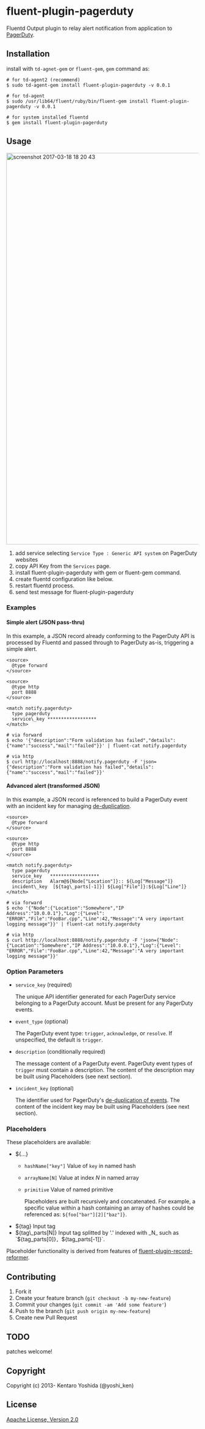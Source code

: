 # fluent-plugin-pagerduty

Fluentd Output plugin to relay alert notification from application to [PagerDuty](http://www.pagerduty.com/).

## Installation

install with `td-agnet-gem` or `fluent-gem`, `gem` command as:

```
# for td-agent2 (recommend)
$ sudo td-agent-gem install fluent-plugin-pagerduty -v 0.0.1

# for td-agent
$ sudo /usr/lib64/fluent/ruby/bin/fluent-gem install fluent-plugin-pagerduty -v 0.0.1

# for system installed fluentd
$ gem install fluent-plugin-pagerduty
```

## Usage

<img width="1025" alt="screenshot 2017-03-18 18 20 43" src="https://cloud.githubusercontent.com/assets/1428486/24077350/ab9f9dd4-0c07-11e7-9f9f-8cd27a451b6e.png">

1. add service selecting `Service Type : Generic API system` on PagerDuty websites
2. copy API Key from the `Services` page.
3. install fluent-plugin-pagerduty with gem or fluent-gem command.
4. create fluentd configuration like below.
5. restart fluentd process.
6. send test message for fluent-plugin-pagerduty

### Examples

#### Simple alert (JSON pass-thru)

In this example, a JSON record already conforming to the PagerDuty API is processed by Fluentd and passed through to PagerDuty as-is, triggering a simple alert.

```
<source>
  @type forward
</source>

<source>
  @type http
  port 8888
</source>

<match notify.pagerduty>
  type pagerduty
  service\_key ******************
</match>
```

```
# via forward
$ echo '{"description":"Form validation has failed","details":{"name":"success","mail":"failed"}}' | fluent-cat notify.pagerduty

# via http
$ curl http://localhost:8888/notify.pagerduty -F 'json={"description":"Form validation has failed","details":{"name":"success","mail":"failed"}}'
```

#### Advanced alert (transformed JSON)

In this example, a JSON record is referenced to build a PagerDuty event with an incident key for managing [de-duplication](https://v2.developer.pagerduty.com/docs/events-api#incident-de-duplication-and-incident_key).

```
<source>
  @type forward
</source>

<source>
  @type http
  port 8888
</source>

<match notify.pagerduty>
  type pagerduty
  service_key   ******************
  description   Alarm@${Node["Location"]}:: ${Log["Message"]}
  incident\_key  [${tag\_parts[-1]}] ${Log["File"]}:${Log["Line"]}
</match>
```

```
# via forward
$ echo '{"Node":{"Location":"Somewhere","IP Address":"10.0.0.1"},"Log":{"Level": "ERROR","File":"FooBar.cpp","Line":42,"Message":"A very important logging message"}}' | fluent-cat notify.pagerduty

# via http
$ curl http://localhost:8888/notify.pagerduty -F 'json={"Node":{"Location":"Somewhere","IP Address":"10.0.0.1"},"Log":{"Level": "ERROR","File":"FooBar.cpp","Line":42,"Message":"A very important logging message"}}'
```


### Option Parameters

- `service_key` (required)

    The unique API identifier generated for each PagerDuty service belonging to a PagerDuty account. Must be present for any PagerDuty events.

- `event_type` (optional)

    The PagerDuty event type: `trigger`, `acknowledge`, or `resolve`. If unspecified, the default is `trigger`.

- `description` (conditionally required)

    The message content of a PagerDuty event. PagerDuty event types of `trigger` must contain a description. The content of the description may be built using Placeholders (see next section).

- `incident_key` (optional)

    The identifier used for PagerDuty's [de-duplication of events](https://v2.developer.pagerduty.com/docs/events-api#incident-de-duplication-and-incident_key). The content of the incident key may be built using Placeholders (see next section).

### Placeholders

These placeholders are available:

* ${…}
  * `hashName["key"]` Value of `key` in named hash
  * `arrayName[N]` Value at index _N_ in named array
  * `primitive` Value of named primitive
  
    Placeholders are built recursively and concatenated. For example, a specific value within a hash containing an array of hashes could be referenced as: `${foo["bar"][2]["baz"]}`.
* ${tag} Input tag
* ${tag\_parts[N]} Input tag splitted by '.' indexed with _N_ such as `${tag_parts[0]}`, `${tag_parts[-1]}`. 

Placeholder functionality is derived from features of [fluent-plugin-record-reformer](https://github.com/sonots/fluent-plugin-record-reformer).

## Contributing

1. Fork it
2. Create your feature branch (`git checkout -b my-new-feature`)
3. Commit your changes (`git commit -am 'Add some feature'`)
4. Push to the branch (`git push origin my-new-feature`)
5. Create new Pull Request

## TODO

patches welcome!

## Copyright

Copyright (c) 2013- Kentaro Yoshida (@yoshi_ken)

## License

[Apache License, Version 2.0](http://www.apache.org/licenses/LICENSE-2.0)

